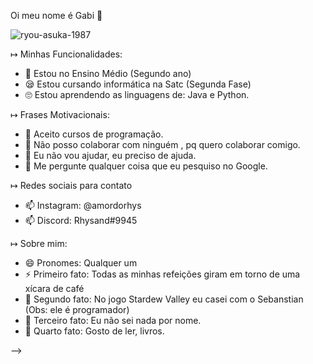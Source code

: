 Oi meu nome é Gabi 👋


![ryou-asuka-1987](https://user-images.githubusercontent.com/106177061/182225578-e8ea0eda-23e9-487b-bfb3-c2d9bbae9ecb.gif)



↦ Minhas Funcionalidades:

- 🔭 Estou no Ensino Médio (Segundo ano)
- 😪 Estou cursando informática na Satc (Segunda Fase)
- 🙄 Estou aprendendo as linguagens de: Java e Python.

↦ Frases Motivacionais: 

- 🐄 Aceito cursos de programação. 
- 👯 Não posso colaborar com ninguém , pq quero colaborar comigo.
- 🤔 Eu não vou ajudar, eu preciso de ajuda.
- 💬 Me pergunte qualquer coisa que eu pesquiso no Google.

↦ Redes sociais para contato

- 📫 Instagram: @amordorhys
- 📫 Discord: Rhysand#9945

↦ Sobre mim:

- 😄 Pronomes: Qualquer um
- ⚡ Primeiro fato: Todas as minhas refeições giram em torno de uma xícara de café
- 🥺 Segundo fato: No jogo Stardew Valley eu casei com o Sebanstian (Obs: ele é programador) 
- 🤡 Terceiro fato: Eu não sei nada por nome. 
- 🥱 Quarto fato: Gosto de ler, livros.

-->
